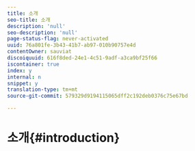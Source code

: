 ```yaml
---
title: 소개
seo-title: 소개
description: 'null'
seo-description: 'null'
page-status-flag: never-activated
uuid: 76a801fe-3b43-41b7-ab97-010b90757e4d
contentOwner: sauviat
discoiquuid: 616f8ded-24e1-4c51-9adf-a3ca9bf25f66
iscontainer: true
index: y
internal: n
snippet: y
translation-type: tm+mt
source-git-commit: 579329d9194115065dff2c192deb0376c75e67bd

---
```



# 소개{#introduction}

